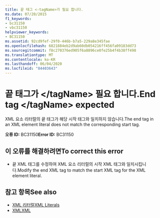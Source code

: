 ```yaml
---
title: 끝 태그 <-tagName>가 필요 합니다.
ms.date: 07/20/2015
f1_keywords:
- bc31150
- vbc31150
helpviewer_keywords:
- BC31150
ms.assetid: 92cd9fef-29f0-446b-b7a5-229a8e345fae
ms.openlocfilehash: 6821884eb2d9ab60db054216ff456fa09183dd73
ms.sourcegitcommit: f8c270376ed905f6a8896ce0fe25b4f4b38ff498
ms.translationtype: MT
ms.contentlocale: ko-KR
ms.lasthandoff: 06/04/2020
ms.locfileid: "84403643"
---
```

# <a name="end-tag-tagname-expected"></a><span data-ttu-id="ba61a-102">끝 태그가 \</tagName> 필요 합니다.</span><span class="sxs-lookup"><span data-stu-id="ba61a-102">End tag \</tagName> expected</span></span>
<span data-ttu-id="ba61a-103">XML 요소 리터럴의 끝 태그가 해당 시작 태그와 일치하지 않습니다.</span><span class="sxs-lookup"><span data-stu-id="ba61a-103">The end tag in an XML element literal does not match the corresponding start tag.</span></span>  
  
 <span data-ttu-id="ba61a-104">**오류 ID:** BC31150</span><span class="sxs-lookup"><span data-stu-id="ba61a-104">**Error ID:** BC31150</span></span>  
  
## <a name="to-correct-this-error"></a><span data-ttu-id="ba61a-105">이 오류를 해결하려면</span><span class="sxs-lookup"><span data-stu-id="ba61a-105">To correct this error</span></span>  
  
- <span data-ttu-id="ba61a-106">끝 XML 태그를 수정하여 XML 요소 리터럴의 시작 XML 태그와 일치시킵니다.</span><span class="sxs-lookup"><span data-stu-id="ba61a-106">Modify the end XML tag to match the start XML tag for the XML element literal.</span></span>  
  
## <a name="see-also"></a><span data-ttu-id="ba61a-107">참고 항목</span><span class="sxs-lookup"><span data-stu-id="ba61a-107">See also</span></span>

- [<span data-ttu-id="ba61a-108">XML 리터럴</span><span class="sxs-lookup"><span data-stu-id="ba61a-108">XML Literals</span></span>](../language-reference/xml-literals/index.md)
- [<span data-ttu-id="ba61a-109">XML</span><span class="sxs-lookup"><span data-stu-id="ba61a-109">XML</span></span>](../programming-guide/language-features/xml/index.md)
